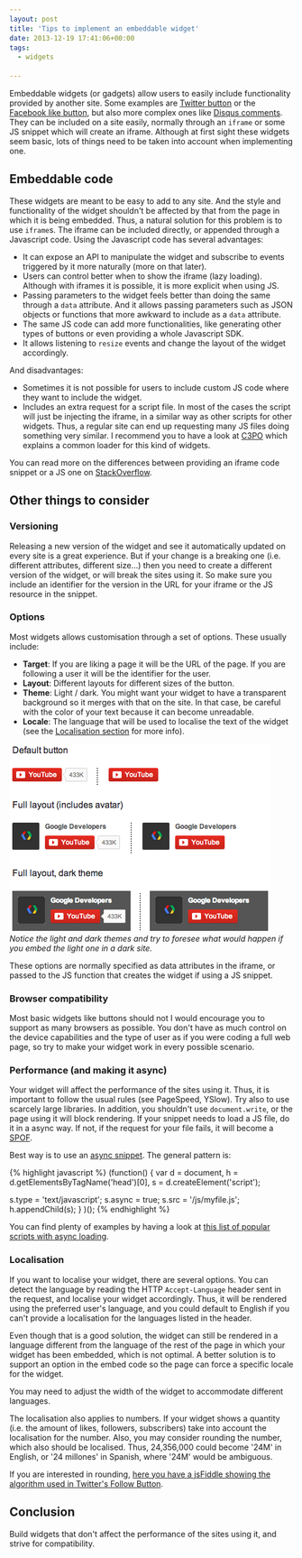 ```yaml
---
layout: post
title: 'Tips to implement an embeddable widget'
date: 2013-12-19 17:41:06+00:00
tags:
  - widgets

---
```


Embeddable widgets (or gadgets) allow users to easily include
functionality provided by another site. Some examples are [Twitter
button](https://about.twitter.com/resources/buttons) or the
[Facebook like button](https://developers.facebook.com/docs/plugins/like-button/),
but also more complex ones
like [Disqus comments](http://disqus.com/websites/). They can be included on a site easily,
normally through an `iframe` or some JS snippet which will create an
iframe. Although at first sight these widgets seem basic, lots of things
need to be taken into account when implementing one.

## Embeddable code

These widgets are meant to be easy to add to any site. And the style and functionality of the widget shouldn't be affected by that from the page in which it is being embedded. Thus, a natural solution for this problem is to use `iframe`s. The iframe can be included directly, or appended through a Javascript code. Using the Javascript code has several advantages:

-   It can expose an API to manipulate the widget and subscribe to
    events triggered by it more naturally (more on that later).
-   Users can control better when to show the iframe (lazy loading).
    Although with iframes it is possible, it is more explicit when using
    JS.
-   Passing parameters to the widget feels better than doing the same
    through a `data` attribute. And it allows passing parameters such as
    JSON objects or functions that more awkward to include as a `data`
    attribute.
-   The same JS code can add more functionalities, like generating other
    types of buttons or even providing a whole Javascript SDK.
-   It allows listening to `resize` events and change the layout of the
    widget accordingly.

And disadvantages:

-   Sometimes it is not possible for users to include custom JS code
    where they want to include the widget.
-   Includes an extra request for a script file. In most of the cases
    the script will just be injecting the iframe, in a similar way as
    other scripts for other widgets. Thus, a regular site can end up
    requesting many JS files doing something very similar. I recommend
    you to have a look at [C3PO](http://www.phpied.com/c3po-common-3rd-party-objects/)
    which explains a common loader for this kind of widgets.

You can read more on the differences between providing an iframe code
snippet or a JS one on [StackOverflow](http://stackoverflow.com/questions/5359815/widget-design-what-is-better-iframes-or-javascript).

## Other things to consider

### Versioning

Releasing a new version of the widget and see it automatically updated
on every site is a great experience. But if your change is a breaking
one (i.e. different attributes, different size...) then you need to
create a different version of the widget, or will break the sites using
it. So make sure you include an identifier for the version in the URL
for your iframe or the JS resource in the snippet.

### Options

Most widgets allows customisation through a set of options. These
usually include:

-   **Target**: If you are liking a page it will be the URL of the page.
    If you are following a user it will be the identifier for the user.
-   **Layout**: Different layouts for different sizes of the button.
-   **Theme**: Light / dark. You might want your widget to have a
    transparent background so it merges with that on the site. In that
    case, be careful with the color of your text because it can become
    unreadable.
-   **Locale**: The language that will be used to localise the text of
    the widget (see the [Localisation section](#localisation) for more info).

![Youtube Subscribe Button](/assets/images/posts/youtube-subscribe-button.png)
_Notice the light and dark themes and try to foresee what would happen if
you embed the light one in a dark site._

These options are normally specified as data attributes in the iframe, or passed to the JS function that creates the widget if using a JS snippet.

### Browser compatibility

Most basic widgets like buttons should not I would encourage you to support as many browsers as possible. You don't have as much control on the device capabilities and the type of user as if you were coding a full web page, so try to make your widget work in every possible scenario.

### Performance (and making it async)

Your widget will affect the performance of the sites using it. Thus, it
is important to follow the usual rules (see PageSpeed, YSlow). Try also
to use scarcely large libraries. In addition, you shouldn't use
`document.write`, or the page using it will block rendering. If your
snippet needs to load a JS file, do it in a async way. If not, if the
request for your file fails, it will become a [SPOF](http://www.stevesouders.com/blog/2011/10/13/frontend-spof-survery/).

Best way is to use an [async snippet](http://calendar.perfplanet.com/2013/browser-wishlist-2013/#async3pc). The general pattern is:

{% highlight javascript %}
(function() {
  var d = document,
      h = d.getElementsByTagName('head')[0],
      s = d.createElement('script');

  s.type = 'text/javascript';
  s.async = true;
  s.src = '/js/myfile.js';
  h.appendChild(s);
} )();
{% endhighlight %}

You can find plenty of examples by having a look at [this list of
popular scripts with async loading](https://developers.google.com/speed/docs/insights/UseAsync).

### <a name="localisation"></a>Localisation

If you want to localise your widget, there are several options. You can detect the language by reading the HTTP `Accept-Language` header sent in the request, and localise your widget accordingly. Thus, it will be rendered using the preferred user's language, and you could default to English if you can't provide a localisation for the languages listed in the header.

Even though that is a good solution, the widget can still be rendered in a language different from the language of the rest of the page in which your widget has been embedded, which is not optimal. A better solution is to support an option in the embed code so the page can force a specific locale for the widget.

You may need to adjust the width of the widget to accommodate different languages.

The localisation also applies to numbers. If your widget shows a quantity (i.e. the amount of likes, followers, subscribers) take into account the localisation for the number. Also, you may consider rounding the number, which also should be localised. Thus, 24,356,000 could become '24M' in English, or '24 millones' in Spanish, where '24M' would be ambiguous.

If you are interested in rounding, [here you have a jsFiddle showing the algorithm used in Twitter's Follow Button](http://jsfiddle.net/sUVFC/).

Conclusion
----------

Build widgets that don't affect the performance of the sites using it,
and strive for compatibility.
